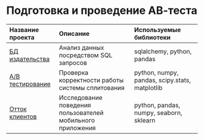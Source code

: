 # Подготовка и проведение АВ-теста

| Название проекта | Описание | Используемые библиотеки | 
| :---------------------- | :---------------------- | :---------------------- |
| [БД издательства](SQL) | Анализ данных посредством SQL запросов| sqlalchemy, python, pandas |
| [A/B тестирование](Logs_exp) |  Проверка корректности работы системы сплитования | python, numpy, pandas, scipy.stats, matplotlib|
| [Отток клиентов](Fitness_centre) | Исследование поведения пользователей мобильного приложения | python, pandas, numpy, seaborn, sklearn |
